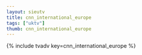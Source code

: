 ```yaml
--- 
layout: sieutv
title: cnn_international_europe
tags: ["uktv"]
thumb: cnn_international_europe
---
```

{% include tvadv key=cnn_international_europe %}
